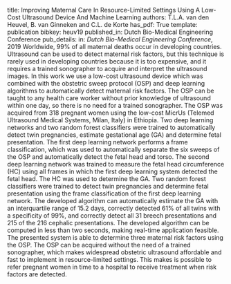 title: Improving Maternal Care In Resource-Limited Settings Using A Low-Cost Ultrasound Device And Machine Learning
authors: T.L.A. van den Heuvel, B. van Ginneken and C.L. de Korte
has_pdf: True
template: publication
bibkey: heuv19
published_in: Dutch Bio-Medical Engineering Conference
pub_details: in: <i>Dutch Bio-Medical Engineering Conference</i>, 2019
Worldwide, 99% of all maternal deaths occur in developing countries. Ultrasound can be used to detect maternal risk factors, but this technique is rarely used in developing countries because it is too expensive, and it requires a trained sonographer to acquire and interpret the ultrasound images. In this work we use a low-cost ultrasound device which was combined with the obstetric sweep protocol (OSP) and deep learning algorithms to automatically detect maternal risk factors. The OSP can be taught to any health care worker without prior knowledge of ultrasound within one day, so there is no need for a trained sonographer. The OSP was acquired from 318 pregnant women using the low-cost MicrUs (Telemed Ultrasound Medical Systems, Milan, Italy) in Ethiopia. Two deep learning networks and two random forest classifiers were trained to automatically detect twin pregnancies, estimate gestational age (GA) and determine fetal presentation. The first deep learning network performs a frame classification, which was used to automatically separate the six sweeps of the OSP and automatically detect the fetal head and torso. The second deep learning network was trained to measure the fetal head circumference (HC) using all frames in which the first deep learning system detected the fetal head. The HC was used to determine the GA. Two random forest classifiers were trained to detect twin pregnancies and determine fetal presentation using the frame classification of the first deep learning network. The developed algorithm can automatically estimate the GA with an interquartile range of 15.2 days, correctly detected 61% of all twins with a specificity of 99%, and correctly detect all 31 breech presentations and 215 of the 216 cephalic presentations. The developed algorithm can be computed in less than two seconds, making real-time application feasible. The presented system is able to determine three maternal risk factors using the OSP. The OSP can be acquired without the need of a trained sonographer, which makes widespread obstetric ultrasound affordable and fast to implement in resource-limited settings. This makes is possible to refer pregnant women in time to a hospital to receive treatment when risk factors are detected.

